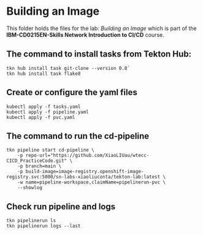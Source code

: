 # Building an Image

This folder holds the files for the lab: _Building an Image_ which is part of the **IBM-CD0215EN-Skills Network Introduction to CI/CD** course.

## The command to install tasks from Tekton Hub:
```
tkn hub install task git-clone --version 0.8`
tkn hub install task flake8
```
## Create or configure the yaml files
```
kubectl apply -f tasks.yaml
kubectl apply -f pipeline.yaml
kubectl apply -f pvc.yaml
```

## The command to run the cd-pipeline
```
tkn pipeline start cd-pipeline \
    -p repo-url="https://github.com/XiaoLIUau/wtecc-CICD_PracticeCode.git" \
    -p branch=main \
    -p build-image=image-registry.openshift-image-registry.svc:5000/sn-labs-xiaoliuconta/tekton-lab:latest \
    -w name=pipeline-workspace,claimName=pipelinerun-pvc \
    --showlog
```

## Check run pipeline and logs
```
tkn pipelinerun ls
tkn pipelinerun logs --last
```